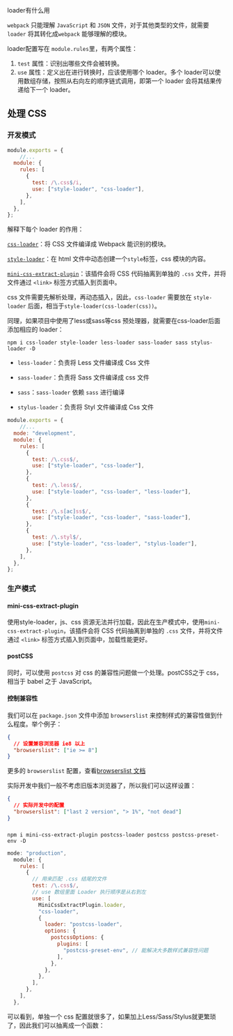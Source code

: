 loader有什么用

`webpack` 只能理解 `JavaScript` 和 `JSON` 文件，对于其他类型的文件，就需要 `loader` 将其转化成`webpack` 能够理解的模块。

loader配置写在 `module.rules`里，有两个属性：

1. `test` 属性：识别出哪些文件会被转换。
2. `use` 属性：定义出在进行转换时，应该使用哪个 loader。多个 loader可以使用数组存储，按照从右向左的顺序链式调用，即第一个 loader 会将其结果传递给下一个 loader。

## 处理 CSS

### 开发模式

```javascript
module.exports = {
	//...
  module: {
    rules: [
      {
        test: /\.css$/i,
        use: ["style-loader", "css-loader"],
      },
    ],
  },
};
```

解释下每个 loader 的作用：

[`css-loader`](https://webpack.js.org/loaders/css-loader/)：将 CSS 文件编译成 Webpack 能识别的模块。

[`style-loader`](https://webpack.js.org/loaders/style-loader/)：在 html 文件中动态创建一个`style`标签，css 模块的内容。

[`mini-css-extract-plugin`](https://webpack.js.org/plugins/mini-css-extract-plugin/)：该插件会将 CSS 代码抽离到单独的 `.css` 文件，并将文件通过 `<link>` 标签方式插入到页面中。

css 文件需要先解析处理，再动态插入，因此，`css-loader` 需要放在 `style-loader` 后面，相当于`style-loader(css-loader(css))`。

同理，如果项目中使用了less或sass等css 预处理器，就需要在css-loader后面添加相应的 loader：

```shell
npm i css-loader style-loader less-loader sass-loader sass stylus-loader -D
```

- `less-loader`：负责将 Less 文件编译成 Css 文件

- `sass-loader`：负责将 Sass 文件编译成 css 文件
- `sass`：`sass-loader` 依赖 `sass` 进行编译
- `stylus-loader`：负责将 Styl 文件编译成 Css 文件

```javascript
module.exports = {
	//...
  mode: "development",
  module: {
    rules: [
      {
        test: /\.css$/,
        use: ["style-loader", "css-loader"],
      },
      {
        test: /\.less$/,
        use: ["style-loader", "css-loader", "less-loader"],
      },
      {
        test: /\.s[ac]ss$/,
        use: ["style-loader", "css-loader", "sass-loader"],
      },
      {
        test: /\.styl$/,
        use: ["style-loader", "css-loader", "stylus-loader"],
      },
    ],
  },
};
```

### 生产模式

#### mini-css-extract-plugin

使用style-loader，js、css 资源无法并行加载，因此在生产模式中，使用`mini-css-extract-plugin`，该插件会将 CSS 代码抽离到单独的 `.css` 文件，并将文件通过 `<link>` 标签方式插入到页面中，加载性能更好。

#### postCSS

同时，可以使用 `postcss` 对 css 的兼容性问题做一个处理。postCSS之于 css，相当于 babel 之于 JavaScript。

#### 控制兼容性

我们可以在 `package.json` 文件中添加 `browserslist` 来控制样式的兼容性做到什么程度。举个例子：

```json
{
  // 设置兼容浏览器 ie8 以上
  "browserslist": ["ie >= 8"]
}
```

更多的 `browserslist` 配置，查看[browserslist 文档](https://github.com/browserslist/browserslist)

实际开发中我们一般不考虑旧版本浏览器了，所以我们可以这样设置：

```json
{
  // 实际开发中的配置
  "browserslist": ["last 2 version", "> 1%", "not dead"]
}
```

### 

```shell
npm i mini-css-extract-plugin postcss-loader postcss postcss-preset-env -D
```

```javascript
mode: "production",
  module: {
    rules: [
      {
        // 用来匹配 .css 结尾的文件
        test: /\.css$/,
        // use 数组里面 Loader 执行顺序是从右到左
        use: [
          MiniCssExtractPlugin.loader,
          "css-loader",
          {
            loader: "postcss-loader",
            options: {
              postcssOptions: {
                plugins: [
                  "postcss-preset-env", // 能解决大多数样式兼容性问题
                ],
              },
            },
          },
        ],
      },
    ],
  },
```

可以看到，单独一个 css 配置就很多了，如果加上Less/Sass/Stylus就更繁琐了，因此我们可以抽离成一个函数：

```javascript
```

